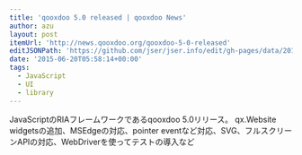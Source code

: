```yaml
---
title: 'qooxdoo 5.0 released | qooxdoo News'
author: azu
layout: post
itemUrl: 'http://news.qooxdoo.org/qooxdoo-5-0-released'
editJSONPath: 'https://github.com/jser/jser.info/edit/gh-pages/data/2015/06/index.json'
date: '2015-06-20T05:58:14+00:00'
tags:
  - JavaScript
  - UI
  - library
---
```

JavaScriptのRIAフレームワークであるqooxdoo 5.0リリース。
qx.Website widgetsの追加、MSEdgeの対応、pointer eventなど対応、SVG、フルスクリーンAPIの対応、WebDriverを使ってテストの導入など
